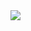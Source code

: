 <img src="https://wakatime.com/share/@018ecc35-1b79-47b4-bdb4-d9423a72e9d6/bec76300-58a1-46cb-b12f-2811b6aed280.svg" />

